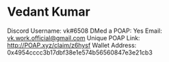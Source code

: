 # Vedant Kumar

Discord Username: vk#6508
DMed a POAP: Yes
Email: vk.work.official@gmail.com
Unique POAP Link: http://POAP.xyz/claim/z6hysf
Wallet Address: 0x4954cccc3b17dbf38e1e574b56560847e3e21cb3
